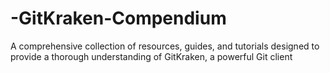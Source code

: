 # -GitKraken-Compendium
A comprehensive collection of resources, guides, and tutorials designed to provide a thorough understanding of GitKraken, a powerful Git client
